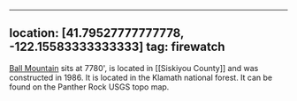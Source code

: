 
---
location: [41.79527777777778, -122.15583333333333]
tag: firewatch
---

[Ball Mountain](http://www.peakbagging.com/CALookoutPhotos/BallMtn.html) sits at 7780', is located in [[Siskiyou County]] and was constructed in 1986. It is located in the Klamath national forest. It can be found on the Panther Rock USGS topo map.
